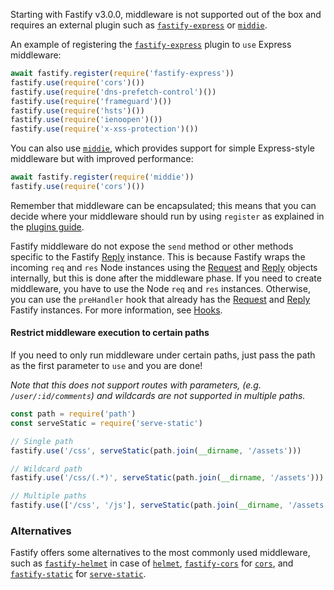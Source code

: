 Starting with Fastify v3.0.0, middleware is not supported out of the box and requires an external plugin such as [`fastify-express`](https://github.com/fastify/fastify-express) or [`middie`](https://github.com/fastify/middie).


An example of registering the [`fastify-express`](https://github.com/fastify/fastify-express) plugin to `use` Express middleware:

```js
await fastify.register(require('fastify-express'))
fastify.use(require('cors')())
fastify.use(require('dns-prefetch-control')())
fastify.use(require('frameguard')())
fastify.use(require('hsts')())
fastify.use(require('ienoopen')())
fastify.use(require('x-xss-protection')())
```

You can also use [`middie`](https://github.com/fastify/middie), which provides support for simple Express-style middleware but with improved performance:

```js
await fastify.register(require('middie'))
fastify.use(require('cors')())
```

Remember that middleware can be encapsulated; this means that you can decide where your middleware should run by using `register` as explained in the [plugins guide](Plugins-Guide.md).

Fastify middleware do not expose the `send` method or other methods specific to the Fastify [Reply](Reply.md#reply) instance. This is because Fastify wraps the incoming `req` and `res` Node instances using the [Request](Request.md#request) and [Reply](Reply.md#reply) objects internally, but this is done after the middleware phase. If you need to create middleware, you have to use the Node `req` and `res` instances. Otherwise, you can use the `preHandler` hook that already has the [Request](Request.md#request) and [Reply](Reply.md#reply) Fastify instances. For more information, see [Hooks](Hooks.md#hooks).

<a name="restrict-usage"></a>

#### Restrict middleware execution to certain paths
If you need to only run middleware under certain paths, just pass the path as the first parameter to `use` and you are done!

*Note that this does not support routes with parameters, (e.g. `/user/:id/comments`) and wildcards are not supported in multiple paths.*

```js
const path = require('path')
const serveStatic = require('serve-static')

// Single path
fastify.use('/css', serveStatic(path.join(__dirname, '/assets')))

// Wildcard path
fastify.use('/css/(.*)', serveStatic(path.join(__dirname, '/assets')))

// Multiple paths
fastify.use(['/css', '/js'], serveStatic(path.join(__dirname, '/assets')))
```

### Alternatives

Fastify offers some alternatives to the most commonly used middleware, such as [`fastify-helmet`](https://github.com/fastify/fastify-helmet) in case of [`helmet`](https://github.com/helmetjs/helmet), [`fastify-cors`](https://github.com/fastify/fastify-cors) for [`cors`](https://github.com/expressjs/cors), and [`fastify-static`](https://github.com/fastify/fastify-static) for [`serve-static`](https://github.com/expressjs/serve-static).
